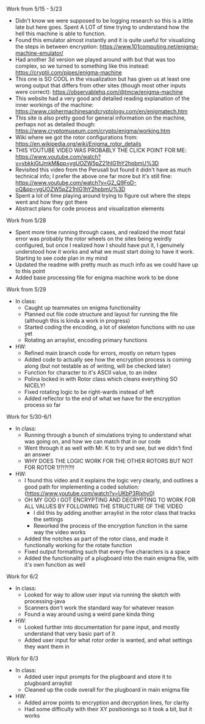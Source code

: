 Work from 5/15 - 5/23
- Didn't know we were supposed to be logging research so this is a little late but here goes. Spent A LOT of time trying to understand how the hell this machine is able to function.
- Found this emulator almost instantly and it is quite useful for visualizing the steps in between encryption: https://www.101computing.net/enigma-machine-emulator/
- Had another 3d version we played around with but that was too complex, so we turned to something like this instead: https://cryptii.com/pipes/enigma-machine
- This one is SO COOL in the visualization but has given us at least one wrong output that differs from other sites (though most other inputs were correct): https://observablehq.com/@tmcw/enigma-machine
- This website had a very good and detailed reading explanation of the inner workings of the machine: https://www.ciphermachinesandcryptology.com/en/enigmatech.htm
- This site is also pretty good for general information on the machine, perhaps not as detailed though: https://www.cryptomuseum.com/crypto/enigma/working.htm
- Wiki where we got the rotor configurations from: https://en.wikipedia.org/wiki/Enigma_rotor_details
- THIS YOUTUBE VIDEO WAS PROBABLY THE CLICK POINT FOR ME: https://www.youtube.com/watch?v=ybkkiGtJmkM&pp=ygUOZW5pZ21hIG1hY2hpbmU%3D
- Revisited this video from the Perusall but found it didn't have as much technical info; I prefer the above one far more but it's still fine: https://www.youtube.com/watch?v=G2_Q9FoD-oQ&pp=ygUOZW5pZ21hIG1hY2hpbmU%3D
- Spent a lot of time playing around trying to figure out where the steps went and how they got there
- Abstract plans for code process and visualization elements

Work from 5/28
- Spent more time running through cases, and realized the most fatal error was probably the rotor wheels on the sites being weirdly configured, but once I realized how I should have put it, I genuinely understood how it works and what we must start doing to have it work. Starting to see code plan in my mind
- Updated the readme with pretty much as much info as we could have up to this point
- Added base processing file for enigma machine work to be done

Work from 5/29
- In class:
  - Caught up teammates on enigma functionality
  - Planned out file code structure and layout for running the file (although this is kinda a work in progress)
  - Started coding the encoding, a lot of skeleton functions with no use yet
  - Rotating an arraylist, encoding primary functions
- HW:
  - Refined main branch code for errors, mostly on return types
  - Added code to actually see how the encryption process is coming along (but not testable as of writing, will be checked later)
  - Function for character to it's ASCII value, to an index
  - Polina locked in with Rotor class which cleans everything SO NICELY!
  - Fixed rotating logic to be right-wards instead of left
  - Added reflector to the end of what we have for the encryption process so far

Work for 5/30-6/1
- In class:
  - Running through a bunch of simulations trying to understand what was going on, and how we can match that in our code
  - Went through it as well with Mr. K to try and see, but we didn't find an answer
  - WHY DOES THE LOGIC WORK FOR THE OTHER ROTORS BUT NOT FOR ROTOR 1!?!?!?!!
- HW:
  - I found this video and it explains the logic very clearly, and outlines a good path for implementing a coded solution: (https://www.youtube.com/watch?v=UKbP3Rjxhy0)
  - OH MY GOD I GOT ENCRYPTING AND DECRYPTING TO WORK FOR ALL VALUES BY FOLLOWING THE STRUCTURE OF THE VIDEO
    - I did this by adding another arraylist in the rotor class that tracks the settings
    - Reworked the process of the encryption function in the same way the video works
  - Added the notches as part of the rotor class, and made it functionally working for the rotate function
  - Fixed output formatting such that every five characters is a space
  - Added the functionality of a plugboard into the main enigma file, with it's own function as well

Work for 6/2
- In class:
  - Looked for way to allow user input via running the sketch with processing-java
  - Scanners don't work the standard way for whatever reason
  - Found a way around using a weird pane kinda thing
- HW:
  - Looked further into documentation for pane input, and mostly understand that very basic part of it
  - Added user input for what rotor order is wanted, and what settings they want them in
 
Work for 6/3
- In class:
  - Added user input prompts for the plugboard and store it to plugboard arraylist
  - Cleaned up the code overall for the plugboard in main enigma file
- HW:
  - Added arrow points to encryption and decryption lines, for clarity
  - Had some difficulty with their XY positionings so it took a bit, but it works
